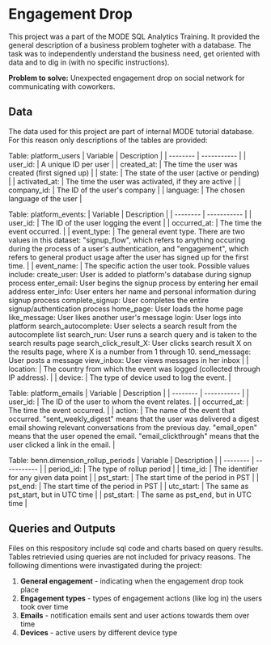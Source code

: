 # Engagement Drop

This project was a part of the MODE SQL Analytics Training. It provided the general description of a business problem togheter with a database. The task was to independently understand the business need, get oriented with data and to dig in (with no specific instructions). 

**Problem to solve:** Unexpected engagement drop on social network for communicating with coworkers.


## Data
The data used for this project are part of internal MODE tutorial database. For this reason only descriptions of the tables are provided:

Table: platform_users
| Variable | Description |
| -------- | ----------- |
| user_id:	| A unique ID per user |
| created_at:	| The time the user was created (first signed up) |
| state: |	The state of the user (active or pending) |
| activated_at: |	The time the user was activated, if they are active |
| company_id:	| The ID of the user's company |
| language:	| The chosen language of the user |

Table: platform_events:
| Variable | Description |
| -------- | ----------- |
| user_id:	| The ID of the user logging the event |
| occurred_at:	| The time the event occurred. |
| event_type:	| The general event type. There are two values in this dataset: "signup_flow", which refers to anything occuring during the process of a user's authentication, and "engagement", which refers to general product usage after the user has signed up for the first time. |
| event_name:	| The specific action the user took. Possible values include: create_user: User is added to platform's database during signup process enter_email: User begins the signup process by entering her email address enter_info: User enters her name and personal information during signup process complete_signup: User completes the entire signup/authentication process home_page: User loads the home page like_message: User likes another user's message login: User logs into platform search_autocomplete: User selects a search result from the autocomplete list search_run: User runs a search query and is taken to the search results page search_click_result_X: User clicks search result X on the results page, where X is a number from 1 through 10. send_message: User posts a message view_inbox: User views messages in her inbox |
| location:	| The country from which the event was logged (collected through IP address). |
| device: |	The type of device used to log the event. |

Table: platform_emails
| Variable | Description |
| -------- | ----------- |
| user_id:	| The ID of the user to whom the event relates. |
| occurred_at:	| The time the event occurred. |
| action:	| The name of the event that occurred. "sent_weekly_digest" means that the user was delivered a digest email showing relevant conversations from the previous day. "email_open" means that the user opened the email. "email_clickthrough" means that the user clicked a link in the email. |

Table: benn.dimension_rollup_periods
| Variable | Description |
| -------- | ----------- |
| period_id:	| The type of rollup period |
| time_id:	| The identifier for any given data point |
| pst_start:	| The start time of the period in PST |
| pst_end:	| The start time of the period in PST |
| utc_start:	| The same as pst_start, but in UTC time |
| pst_start:	| The same as pst_end, but in UTC time |


## Queries and Outputs
Files on this respository include sql code and charts based on query results. Tables retrievied using queries are not included for privacy reasons. The following dimentions were invastigated during the project:
1. **General engagement** - indicating when the engagement drop took place
2. **Engagement types** - types of engagement actions (like log in) the users took over time
3. **Emails** - notification emails sent and user actions towards them over time
4. **Devices** - active users by different device type
